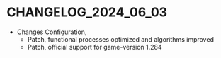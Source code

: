 ﻿# CHANGELOG_2024_06_03

+ Changes Configuration,
  - Patch, functional processes optimized and algorithms improved
  - Patch, official support for game-version 1.284